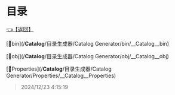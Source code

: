 # 目录  


[👈【返回】](/__Catalog__/目录生成器/__Catalog__目录生成器)  


[📁bin](/__Catalog__/目录生成器/Catalog Generator/bin/__Catalog__bin)  

[📁obj](/__Catalog__/目录生成器/Catalog Generator/obj/__Catalog__obj)  

[📁Properties](/__Catalog__/目录生成器/Catalog Generator/Properties/__Catalog__Properties)  







> 2024/12/23 4:15:19
